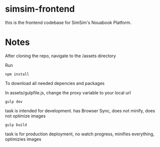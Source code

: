 # simsim-frontend
this is the frontend codebase for SimSim's Nouabook Platform.

# Notes

After cloning the repo, navigate to the /assets directory

Run 

    npm install
To download all needed depencies and packages

In assets/gulpfile.js, change the proxy variable to your local url

    gulp dev 
task is intended for development. has Browser Sync, does not minify, does not optimize images 

    gulp build 

task is for production deployment, no watch progress, minifies everything, optimizies images
